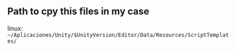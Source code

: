 ## Path to cpy this files in my case
linux:
```~/Aplicaciones/Unity/$UnityVersion/Editor/Data/Resources/ScriptTemplates/```
